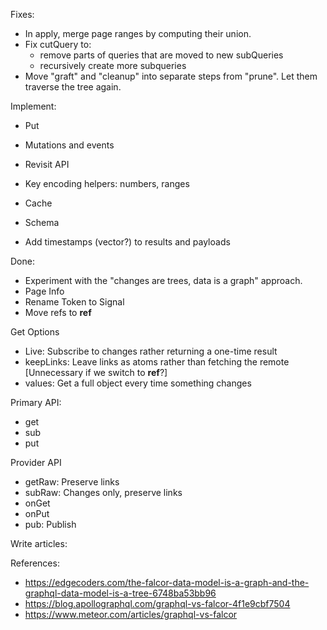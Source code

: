 Fixes:

- In apply, merge page ranges by computing their union.
- Fix cutQuery to:
  - remove parts of queries that are moved to new subQueries
  - recursively create more subqueries
- Move "graft" and "cleanup" into separate steps from "prune". Let them traverse the tree again.


Implement:

- Put
- Mutations and events
- Revisit API
- Key encoding helpers: numbers, ranges
- Cache
- Schema

- Add timestamps (vector?) to results and payloads

Done:

- Experiment with the "changes are trees, data is a graph" approach.
- Page Info
- Rename Token to Signal
- Move refs to **ref**

Get Options

- Live: Subscribe to changes rather returning a one-time result
- keepLinks: Leave links as atoms rather than fetching the remote
  [Unnecessary if we switch to __ref__?]
- values: Get a full object every time something changes

Primary API:

- get
- sub
- put

Provider API

- getRaw: Preserve links
- subRaw: Changes only, preserve links
- onGet
- onPut
- pub: Publish

Write articles:

References:
  - https://edgecoders.com/the-falcor-data-model-is-a-graph-and-the-graphql-data-model-is-a-tree-6748ba53bb96
  - https://blog.apollographql.com/graphql-vs-falcor-4f1e9cbf7504
  - https://www.meteor.com/articles/graphql-vs-falcor
